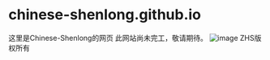 # chinese-shenlong.github.io
这里是Chinese-Shenlong的网页
此网站尚未完工，敬请期待。
![image](https://cn.bing.com/th?id=OHR.LasLagunas_ZH-CN9917702340_1920x1200.jpg&rf=LaDigue_1920x1200.jpg)
ZHS版权所有
